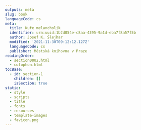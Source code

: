 ```yaml
---
outputs: meta
slug: book
languageCode: cs
meta:
  title: Kuře melancholik
  identifier: urn:uuid:1b2d054e-c8aa-4395-9a1d-eba7f8a57f5b
  author: Josef K. Šlejhar
  modified: '2021-11-30T09:12:12.127Z'
  languageCode: cs
  publisher: Městská knihovna v Praze
readingOrder:
  - section0002.html
  - colophon.html
tocBase:
  - id: section-1
    children: []
    isSection: true
static:
  - style
  - scripts
  - title
  - fonts
  - resources
  - template-images
  - favicon.png
---
```

